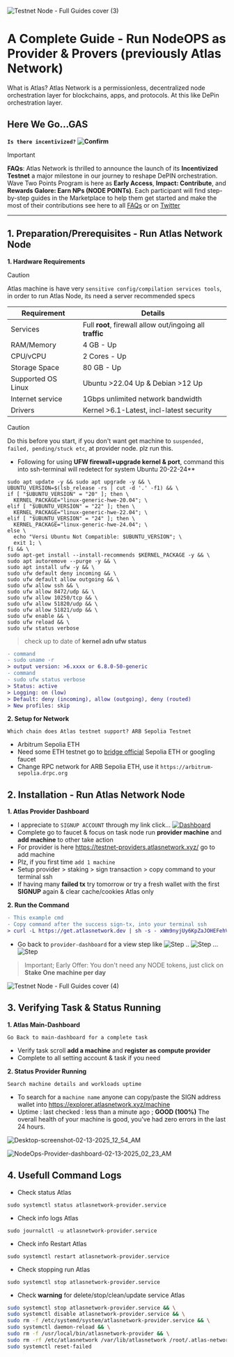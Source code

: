 ![Testnet Node - Full Guides cover (3)](https://github.com/user-attachments/assets/89b2b17a-d361-4fb8-accd-0af75a2dfeef)

# A Complete Guide - Run NodeOPS as Provider & Provers (previously Atlas Network)

What is Atlas? Atlas Network is a permissionless, decentralized node orchestration layer for blockchains, apps, and protocols. At this like DePin orchestration layer.

## Here We Go...GAS 

**`Is there incentivized?` ![Confirm](https://img.shields.io/badge/confirm-yes-brightgreen)**

> [!IMPORTANT]
> **FAQs**: Atlas Network is thrilled to announce the launch of its **Incentivized Testnet** a major milestone in our journey to reshape DePIN orchestration. Wave Two Points Program is here as **Early Access**, **Impact: Contribute**, and **Rewards Galore: Earn NPs (NODE POINTs)**. Each participant will find step-by-step guides in the Marketplace to help them get started and make the most of their contributions see here to all [FAQs](https://docs.atlasnetwork.dev/docs/Navigate%20Quests/FAQ) or on [Twitter](https://x.com/BuildOnAtlas/status/1869028708704456818)

---

## 1. Preparation/Prerequisites - Run Atlas Network Node
**1. Hardware Requirements**

> [!CAUTION]
> Atlas machine is have very `sensitive config/compilation services tools`, in order to run Atlas Node, its need a server recommended specs

| Requirement                      | Details                                   |
|----------------------------------|-------------------------------------------|
| Services                         | Full **root**, firewall allow out/ingoing all **traffic**  |
| RAM/Memory                       | 4 GB - Up                                    |
| CPU/vCPU                         | 2 Cores - Up                                |
| Storage Space                    | 80 GB - Up                                   |
| Supported OS Linux               | Ubuntu >22.04 Up & Debian >12 Up          |
| Internet service                 | 1Gbps unlimited network bandwidth         |
| Drivers                          | Kernel >6.1-Latest, incl-latest security     |

> [!CAUTION]
> Do this before you start, if you don't want get machine to `suspended, failed, pending/stuck etc`, at provider node. plz run this.

- Following for using **UFW firewall+upgrade kernel & port**, command this into ssh-terminal will redetect for system Ubuntu 20-22-24**

```
sudo apt update -y && sudo apt upgrade -y && \
UBUNTU_VERSION=$(lsb_release -rs | cut -d '.' -f1) && \
if [ "$UBUNTU_VERSION" = "20" ]; then \
  KERNEL_PACKAGE="linux-generic-hwe-20.04"; \
elif [ "$UBUNTU_VERSION" = "22" ]; then \
  KERNEL_PACKAGE="linux-generic-hwe-22.04"; \
elif [ "$UBUNTU_VERSION" = "24" ]; then \
  KERNEL_PACKAGE="linux-generic-hwe-24.04"; \
else \
  echo "Versi Ubuntu Not Compatible: $UBUNTU_VERSION"; \
  exit 1; \
fi && \
sudo apt-get install --install-recommends $KERNEL_PACKAGE -y && \
sudo apt autoremove --purge -y && \
sudo apt install ufw -y && \
sudo ufw default deny incoming && \
sudo ufw default allow outgoing && \
sudo ufw allow ssh && \
sudo ufw allow 8472/udp && \
sudo ufw allow 10250/tcp && \
sudo ufw allow 51820/udp && \
sudo ufw allow 51821/udp && \
sudo ufw enable && \
sudo ufw reload && \
sudo ufw status verbose
```

> check up to date of **kernel adn ufw status**
```diff
- command
- sudo uname -r
> output version: >6.xxxx or 6.8.0-50-generic
- command
- sudo ufw status verbose
> Status: active
> Logging: on (low)
> Default: deny (incoming), allow (outgoing), deny (routed)
> New profiles: skip
```
**2. Setup for Network**

`Which chain does Atlas testnet support? ARB Sepolia Testnet`
- Arbitrum Sepolia ETH
- Need some ETH testnet go to [bridge official](https://bridge.arbitrum.io/?destinationChain=arbitrum-sepolia&sourceChain=sepolia) Sepolia ETH or googling faucet
- Change RPC network for ARB Sepolia ETH, use it `https://arbitrum-sepolia.drpc.org`

## 2. Installation - Run Atlas Network Node
**1. Atlas Provider Dashboard**

- I appreciate to `SIGNUP ACCOUNT` through my link click... [![Dashboard](https://img.shields.io/badge/HERE-DASHBOARD-8a2be2)](https://testnet.nodeops.network/refer/mPaVx04)
- Complete go to faucet & focus on task node run **provider machine** and **add machine** to other take action
- For provider is here https://testnet-providers.atlasnetwork.xyz/ go to add machine
- Plz, if you first time `add 1 machine`
- Setup provider > staking > sign transaction > copy command to your terminal ssh
- If having many **failed tx** try tomorrow or try a fresh wallet with the first **SIGNUP** again & clear cache/cookies Atlas only

**2. Run the Command**
```diff
- This example cmd
- Copy command after the success sign-tx, into your terminal ssh
> curl -L https://get.atlasnetwork.dev | sh -s - xWm9nyjUy6KpZaJOHEFehVtvbut0QxFCx5GTF4pCXzsojhdN3bRZjktL41d47AAP
```
- Go back to `provider-dashboard` for a view step like ![Step](https://img.shields.io/badge/CONFIGURING-brown) .. ![Step](https://img.shields.io/badge/AWAITING_STAKE-brown) ... ![Step](https://img.shields.io/badge/ACTIVE-brightgreen)

> Important; Early Offer: You don't need any NODE tokens, just click on **Stake One machine per day**

![Testnet Node - Full Guides cover (4)](https://github.com/user-attachments/assets/65ce470a-8568-4a7f-a8fc-4081900cc12e)

## 3. Verifying Task & Status Running
**1. Atlas Main-Dashboard**

`Go Back to main-dashboard for a complete task`

- Verify task scroll **add a machine** and **register as compute provider**
- Complete to all setting account & task if you need

**2. Status Provider Running**

`Search machine details and workloads uptime`

- To search for a `machine name` anyone can copy/paste the SIGN address wallet into https://explorer.atlasnetwork.xyz/machine
- Uptime : last checked : less than a minute ago ; **GOOD (100%)** The overall health of your machine is good, you've had zero errors in the last 24 hours.

![Desktop-screenshot-02-13-2025_12_54_AM](https://github.com/user-attachments/assets/3f2bc7f7-dcef-42c8-8b35-a96f45cde233)

![NodeOps-Provider-dashboard-02-13-2025_02_23_AM](https://github.com/user-attachments/assets/975102f0-bd55-4d62-817d-aeb961ab49e6)


## 4. Usefull Command Logs

- Check status Atlas
```
sudo systemctl status atlasnetwork-provider.service
```
- Check info logs Atlas
```
sudo journalctl -u atlasnetwork-provider.service
```
- Check info Restart Atlas
```
sudo systemctl restart atlasnetwork-provider.service
```

- Check stopping run Atlas
```
sudo systemctl stop atlasnetwork-provider.service
```
- Check **warning** for delete/stop/clean/update service Atlas
```bash
sudo systemctl stop atlasnetwork-provider.service && \
sudo systemctl disable atlasnetwork-provider.service && \
sudo rm -f /etc/systemd/system/atlasnetwork-provider.service && \
sudo systemctl daemon-reload && \
sudo rm -f /usr/local/bin/atlasnetwork-provider && \
sudo rm -rf /etc/atlasnetwork /var/lib/atlasnetwork /root/.atlas-network && \
sudo systemctl reset-failed
```
